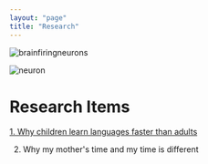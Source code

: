 ```yaml
---
layout: "page"
title: "Research"
---
```


![brainfiringneurons](/minglab/assets/Brainwaves-firing-neurons.gif)

![neuron](/minglab/assets/neuron.gif)

# Research Items
[1. Why children learn languages faster than adults](/minglab/research/Learning-Language.html)

2. Why my mother's time and my time is different

